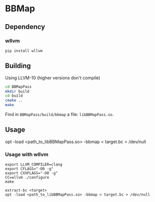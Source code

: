 # BBMap

## Dependency
### wllvm
```
pip install wllvm
```


## Building
Using LLVM-10 (higher versions don't compile)

```bash
cd BBMapPass
mkdir build
cd build
cmake ..
make
```

Find in `BBMapPass/build/bbmap` a file: `libBBMapPass.so`.


## Usage
opt -load <path_to_libBBMapPass.so> -bbmap < target.bc > /dev/null

### Usage with wllvm


```
export LLVM_COMPILER=clang
export CFLAGS="-O0 -g"
export CXXFLAGS="-O0 -g"
CC=wllvm ./configure
make

extract-bc <target>
opt -load <path_to_libBBMapPass.so> -bbmap < target.bc > /dev/null
```

